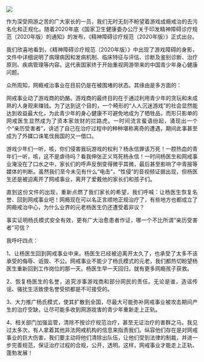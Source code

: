<img src="https://www.iaders.com/wp-content/uploads/2021/05/efed9-006XnhpCgy1gh2m4jekwzj304w02rmxv.jpg"></p>
<p align="justify">作为深受网游之苦的广大家长的一员，我们无时无刻不盼望着游戏成瘾戒治的去污名化和正规化。随着2020年底《国家卫生健康委办公厅关于印发精神障碍诊疗规范（2020年版）的通知》的发布，《精神障碍诊疗规范（2020年版）》正式出台。<span id="more-10745"></span></p>
<p align="justify">我们欣喜地看到，《精神障碍诊疗规范（2020年版）》中出现了游戏障碍的身影，文件中详细说明了病理病因和发病机制、临床特征与评估、诊断及鉴别诊断、治疗原则、疾病管理等内容。这代表国家终于开始重视网游带来的中国青少年身心健康问题。</p>
<p align="justify">众所周知，网瘾戒治事业在目前仍是在被围堵的状态。其缘由是多方面的：</p>
<p align="justify">网戒事业动了游戏商的奶酪。游戏商的最终目的在于通过利用青少年的贪玩和未成熟的人身观来赚钱。为了达到这个目的，一个畸形的“人人沉迷游戏”的社会显然能达到收益最大化，为此青少年的身心健康不可避免地成为了牺牲品，而形只影单的网戒医生显然成为了资本家敛财的拦路虎。一时间流言蜚语纷起，涌现出一个个“亲历受害者”，讲述了自己在治疗过程中的种种堪称离奇的遭遇，期间此事甚至成为了外媒口诛笔伐我国的又一借口。</p>
<p align="justify">游戏少年们一听，咳，你们侵害我玩游戏的权利？杨永信罪该万死！一腔热血的青年们一听，咳，这不是虐待吗？看我伸张正义骂死杨永信！一时间杨医生和网戒事业淹没在了口水之中，家长们的呼声反倒变得微乎其微，最后甚至影响了中青报等媒体的判断。虽然我们至今未见有什么“电击”，“性侵”的音视频证据出现，但杨医生还是被迫离开了网戒事业，离开了爱戴他的家长们和孩子们。</p>
<p align="justify">直到这份文件的出现，重新点燃了我们家长的希望，我们呼喊：让杨医生恢复名誉、回到网戒事业吧！网瘾现在可以名正言顺地正规治疗了，有些地方也都成立了网瘾戒治中心，为什么业界的元老杨医生仍还遭受着非议？</p>
<p align="justify">事实证明杨氏模式安全有效，更有广大治愈患者作证，哪一个不比所谓“亲历受害者”可信？</p>
<p align="justify">我呼吁四点：</p>
<p align="justify">1、让杨医生回到网戒事业中来。杨医生已经被迫离开太久了，也承受了太多不该承受的侮辱、诋毁、不公。网戒事业不能少了杨氏模式的元老，我们都热切盼望杨医生重新回到工作岗位的那一天。杨医生早一天回归，就有更多网瘾孩子获救。</p>
<p align="justify">2、恢复杨医生的名誉，追究涉事游戏商和部分网民的责任。无论是谁，造谣传谣、骚扰生活致使名誉受损都是不可接受的。</p>
<p align="justify">3、大力推广杨氏模式，使其扩散到全国，尽最大可能弥补网戒事业被攻击期间产生的治疗空缺，让尽可能多收到网游戕害的青少年重新走上正轨。</p>
<p align="justify">4、相关部门加强监管，清除不按诊疗规范治疗，甚至无证治疗的害群之马。我见过太多次，有人拿着其他非法网戒机构的信息来指责我们。纵容他们存在是对网戒事业的巨大伤害，我们要主动将他们清除出队伍，让他们受到法律的制裁，并进一步完善规范，保证治疗过程的合规，公开，透明。这样，网戒事业才能走上正轨、蓬勃发展！</p>